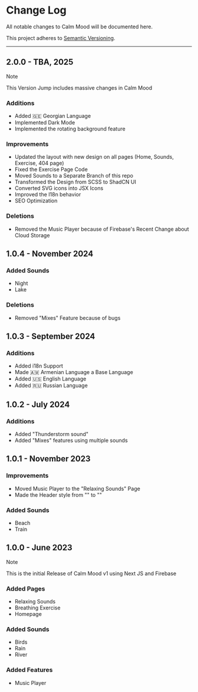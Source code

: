 # Change Log
All notable changes to Calm Mood will be documented here.

This project adheres to [Semantic Versioning](https://semver.org/spec/v2.0.0.html).

---
## 2.0.0 - TBA, 2025
> [!NOTE]
> This Version Jump includes massive changes in Calm Mood
### Additions
- Added 🇬🇪 Georgian Language
- Implemented Dark Mode
- Implemented the rotating background feature
### Improvements
- Updated the layout with new design on all pages (Home, Sounds, Exercise, 404 page)
- Fixed the Exercise Page Code
- Moved Sounds to a Separate Branch of this repo
- Transformed the Design from SCSS to ShadCN UI
- Converted SVG icons into JSX Icons
- Improved the I18n behavior
- SEO Optimization
### Deletions
- Removed the Music Player because of Firebase's Recent Change about Cloud Storage

## 1.0.4 - November 2024
### Added Sounds
- Night
- Lake
### Deletions
- Removed "Mixes" Feature because of bugs

## 1.0.3 - September 2024
### Additions
- Added i18n Support
- Made 🇦🇲 Armenian Language a Base Language
- Added 🇺🇸 English Language
- Added 🇷🇺 Russian Language

## 1.0.2 - July 2024
### Additions
- Added "Thunderstorm sound"
- Added "Mixes" features using multiple sounds

## 1.0.1 - November 2023
### Improvements
- Moved Music Player to the "Relaxing Sounds" Page
- Made the Header style from "" to ""
### Added Sounds
- Beach
- Train

## 1.0.0 - June 2023
> [!NOTE]
> This is the initial Release of Calm Mood v1 using Next JS and Firebase
### Added Pages
- Relaxing Sounds
- Breathing Exercise
- Homepage
### Added Sounds
- Birds
- Rain
- River
### Added Features
- Music Player
